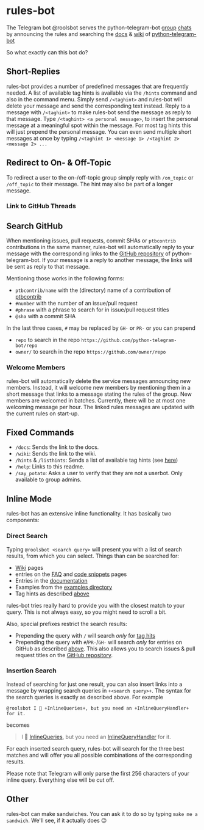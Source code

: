 # rules-bot

The Telegram bot @roolsbot serves the python-telegram-bot [group](https://telegram.me/pythontelegrambotgroup) [chats](https://t.me/pythontelegrambottalk) by announcing the rules and searching the [docs](https://python-telegram-bot.readthedocs.io/) & [wiki](https://github.com/python-telegram-bot/python-telegram-bot/wiki) of [python-telegram-bot](https://python-telegram-bot.org)

So what exactly can this bot do?

## Short-Replies

rules-bot provides a number of predefined messages that are frequently needed. A list of available tag hints is available via the `/hints` command and also in the command menu. Simply send `/<taghint>` and rules-bot will delete your message and send the corresponding text instead. Reply to a message with `/<taghint>` to make rules-bot send the message as reply to that message. Type `/<taghint> <a personal message>`, to insert the personal message at a meaningful spot within the message. For most tag hints this will just prepend the personal message. You can even send multiple short messages at once by typing `/<taghint 1> <message 1> /<taghint 2> <message 2> ...`

## Redirect to On- & Off-Topic

To redirect a user to the on-/off-topic group simply reply with `/on_topic` or `/off_topic` to their message. The hint may also be part of a longer message.

### Link to GitHub Threads

## Search GitHub

When mentioning issues, pull requests, commit SHAs or `ptbcontrib` contributions in the same manner, rules-bot will automatically reply to your message with the corresponding links to the [GitHub repository](https://github.com/python-telegram-bot/python-telegram-bot) of python-telegram-bot. If your message is a reply to another message, the links will be sent as reply to that message.

Mentioning those works in the following forms:

* `ptbcontrib/name` with the (directory) name of a contribution of [ptbcontrib](https://github.com/python-telegram-bot/ptbcontrib/tree/main/ptbcontrib)
* `#number` with the number of an issue/pull request
* `#phrase` with a phrase to search for in issue/pull request titles
* `@sha` with a commit SHA

In the last three cases, `#` may be replaced by `GH-` or `PR-` or you can prepend

* `repo` to search in the repo `https://github.com/python-telegram-bot/repo`
* `owner/` to search in the repo `https://github.com/owner/repo`

### Welcome Members

rules-bot will automatically delete the service messages announcing new members. Instead, it will welcome new members by mentioning them in a short message that links to a message stating the rules of the group. New members are welcomed in batches. Currently, there will be at most one welcoming message per hour. The linked rules messages are updated with the current rules on start-up.

## Fixed Commands

* `/docs`: Sends the link to the docs.
* `/wiki`: Sends the link to the wiki.
* `/hints` & `/listhints`: Sends a list of available tag hints (see [here](#short---replies))
* `/help`: Links to this readme.
* `/say_potato`: Asks a user to verify that they are not a userbot. Only available to group admins.

## Inline Mode

rules-bot has an extensive inline functionality. It has basically two components:

### Direct Search

Typing `@roolsbot <search query>` will present you with a list of search results, from which you can select. Things than can be searched for:

* [Wiki](https://github.com/python-telegram-bot/python-telegram-bot/wiki) pages
* entries on the [FAQ](https://github.com/python-telegram-bot/python-telegram-bot/wiki/Frequently-Asked-Questions) and [code snippets](https://github.com/python-telegram-bot/python-telegram-bot/wiki/Code-snippets) pages
* Entries in the [documentation](https://python-telegram-bot.readthedocs.io/en/stable/)
* Examples from the [examples directory](https://github.com/python-telegram-bot/python-telegram-bot/tree/master/examples#examples)
* Tag hints as described [above](#short-replies)

rules-bot tries really hard to provide you with the closest match to your query. This is not always easy, so you might need to scroll a bit.

Also, special prefixes restrict the search results:

* Prepending the query with `/` will search *only* for [tag hits](#short---replies)
* Prepending the query with `#`/`PR-`/`GH-` will search *only* for entries on GitHub as described [above](#link-to-github-threads). This also allows you to search issues & pull request titles on the [GitHub repository](https://github.com/python-telegram-bot/python-telegram-bot).

### Insertion Search

Instead of searching for just one result, you can also insert links into a message by wrapping search queries in `+<search query>+`. The syntax for the search queries is exactly as described above. For example

```
@roolsbot I 💙 +InlineQueries+, but you need an +InlineQueryHandler+ for it.
```
becomes

> I 💙 [InlineQueries](https://python-telegram-bot.readthedocs.io/en/stable/telegram.inlinequery.html#telegram.InlineQuery), but you need an [InlineQueryHandler](https://python-telegram-bot.readthedocs.io/en/stable/telegram.ext.inlinequeryhandler.html#telegram.ext.InlineQueryHandler) for it.

For each inserted search query, rules-bot will search for the three best matches and will offer you all possible combinations of the corresponding results.

Please note that Telegram will only parse the first 256 characters of your inline query. Everything else will be cut off.

## Other

rules-bot can make sandwiches. You can ask it to do so by typing `make me a sandwich`. We'll see, if it actually does 😉